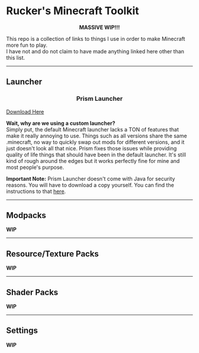 # Rucker's Minecraft Toolkit
<center><b>MASSIVE WIP!!!</center></b>  

This repo is a collection of links to things I use in order to make Minecraft more fun to play.  
I have not and do not claim to have made anything linked here other than this list.  

--------------------
## Launcher
<h3 align="center">Prism Launcher</h3>  
<a href="https://github.com/PrismLauncher/PrismLauncher/releases/latest" align="center" target="_blank">Download Here</a>  
  
<b>Wait, why are we using a custom launcher?</b>  
Simply put, the default Minecraft launcher lacks a TON of features that make it really annoying to use. Things such as all versions share the same .minecraft, no way to quickly swap out mods for different versions, and it just doesn't look all that nice. Prism fixes those issues while providing quality of life things that should have been in the default launcher.  It's still kind of rough around the edges but it works perfectly fine for mine and most people's purpose.

<b>Important Note:</b> Prism Launcher doesn't come with Java for security reasons. You will have to download a copy yourself. You can find the instructions to that [here](https://prismlauncher.org/wiki/getting-started/installing-java/).

--------------------
## Modpacks

<b>WIP</b>

--------------------
## Resource/Texture Packs

<b>WIP</b>

--------------------
## Shader Packs

<b>WIP</b>

--------------------
## Settings

<b>WIP</b>
